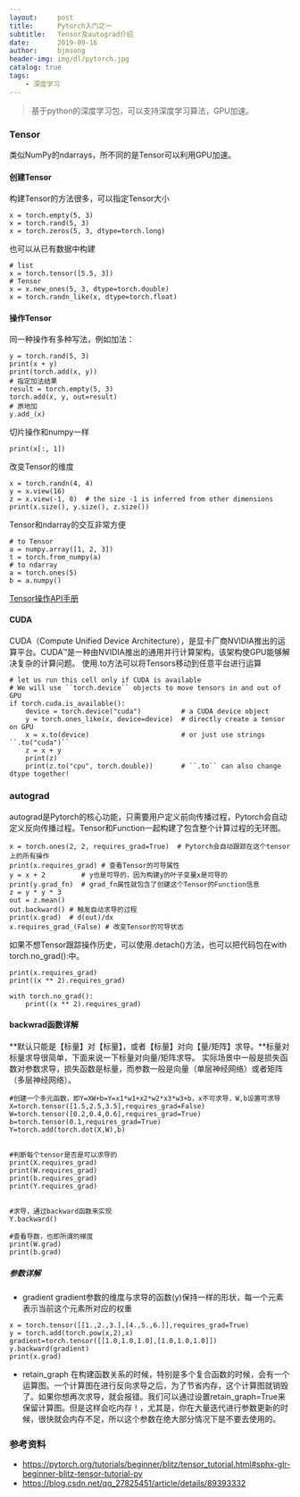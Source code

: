 ```yaml
---
layout:     post
title:      Pytorch入门之一
subtitle:   Tensor及autograd介绍
date:       2019-09-16
author:     bjmsong
header-img: img/dl/pytorch.jpg
catalog: true
tags:
    - 深度学习
---
```

>基于python的深度学习包，可以支持深度学习算法，GPU加速。

### Tensor
类似NumPy的ndarrays，所不同的是Tensor可以利用GPU加速。
#### 创建Tensor
构建Tensor的方法很多，可以指定Tensor大小
```
x = torch.empty(5, 3)
x = torch.rand(5, 3)
x = torch.zeros(5, 3, dtype=torch.long)
```
也可以从已有数据中构建

```
# list
x = torch.tensor([5.5, 3])
# Tensor
x = x.new_ones(5, 3, dtype=torch.double)
x = torch.randn_like(x, dtype=torch.float)
```

#### 操作Tensor
同一种操作有多种写法，例如加法：
```
y = torch.rand(5, 3)
print(x + y)
print(torch.add(x, y))
# 指定加法结果
result = torch.empty(5, 3)
torch.add(x, y, out=result)
# 原地加
y.add_(x)
```
切片操作和numpy一样
```
print(x[:, 1])
```
改变Tensor的维度
```
x = torch.randn(4, 4)
y = x.view(16)
z = x.view(-1, 8)  # the size -1 is inferred from other dimensions
print(x.size(), y.size(), z.size())
```
Tensor和ndarray的交互非常方便
```
# to Tensor
a = numpy.array([1, 2, 3])
t = torch.from_numpy(a)
# to ndarray
a = torch.ones(5)
b = a.numpy()
```

[Tensor操作API手册](https://pytorch.org/docs/stable/torch.html)

#### CUDA
CUDA（Compute Unified Device Architecture），是显卡厂商NVIDIA推出的运算平台。CUDA™是一种由NVIDIA推出的通用并行计算架构，该架构使GPU能够解决复杂的计算问题。
使用.to方法可以将Tensors移动到任意平台进行运算
```
# let us run this cell only if CUDA is available
# We will use ``torch.device`` objects to move tensors in and out of GPU
if torch.cuda.is_available():
    device = torch.device("cuda")          # a CUDA device object
    y = torch.ones_like(x, device=device)  # directly create a tensor on GPU
    x = x.to(device)                       # or just use strings ``.to("cuda")``
    z = x + y
    print(z)
    print(z.to("cpu", torch.double))       # ``.to`` can also change dtype together!
```

### autograd 
autograd是Pytorch的核心功能，只需要用户定义前向传播过程，Pytorch会自动定义反向传播过程。Tensor和Function一起构建了包含整个计算过程的无环图。
```
x = torch.ones(2, 2, requires_grad=True)  # Pytorch会自动跟踪在这个tensor上的所有操作
print(x.requires_grad) # 查看Tensor的可导属性
y = x + 2         # y也是可导的，因为构建y的叶子变量x是可导的
print(y.grad_fn)  # grad_fn属性就包含了创建这个Tensor的Function信息
z = y * y * 3
out = z.mean()
out.backward() # 触发自动求导的过程
print(x.grad)  # d(out)/dx
x.requires_grad_(False) # 改变Tensor的可导状态

```
如果不想Tensor跟踪操作历史，可以使用.detach()方法，也可以把代码包在with torch.no_grad():中。
```
print(x.requires_grad)
print((x ** 2).requires_grad)

with torch.no_grad():
    print((x ** 2).requires_grad)
```
#### backwrad函数详解
**默认只能是【标量】对【标量】，或者【标量】对向【量/矩阵】求导。**标量对标量求导很简单，下面来说一下标量对向量/矩阵求导。
实际场景中一般是损失函数对参数求导，损失函数是标量，而参数一般是向量（单层神经网络）或者矩阵（多层神经网络）。
```
#创建一个多元函数，即Y=XW+b=Y=x1*w1+x2*w2*x3*w3+b，x不可求导，W,b设置可求导
X=torch.tensor([1.5,2.5,3.5],requires_grad=False)
W=torch.tensor([0.2,0.4,0.6],requires_grad=True)
b=torch.tensor(0.1,requires_grad=True)
Y=torch.add(torch.dot(X,W),b)
 
 
#判断每个tensor是否是可以求导的
print(X.requires_grad)
print(W.requires_grad)
print(b.requires_grad)
print(Y.requires_grad)
 
 
#求导，通过backward函数来实现
Y.backward()  
 
#查看导数，也即所谓的梯度
print(W.grad)
print(b.grad)
```


##### 参数详解
- gradient
gradient参数的维度与求导的函数(y)保持一样的形状，每一个元素表示当前这个元素所对应的权重
```
x = torch.tensor([[1.,2.,3.],[4.,5.,6.]],requires_grad=True)
y = torch.add(torch.pow(x,2),x)
gradient=torch.tensor([[1.0,1.0,1.0],[1.0,1.0,1.0]])
y.backward(gradient)
print(x.grad)
```
- retain_graph
在构建函数关系的时候，特别是多个复合函数的时候，会有一个运算图。一个计算图在进行反向求导之后，为了节省内存，这个计算图就销毁了。如果你想再次求导，就会报错。我们可以通过设置retain_graph=True来保留计算图。但是这样会吃内存！，尤其是，你在大量迭代进行参数更新的时候，很快就会内存不足，所以这个参数在绝大部分情况下是不要去使用的。


### 参考资料
- https://pytorch.org/tutorials/beginner/blitz/tensor_tutorial.html#sphx-glr-beginner-blitz-tensor-tutorial-py
- https://blog.csdn.net/qq_27825451/article/details/89393332

